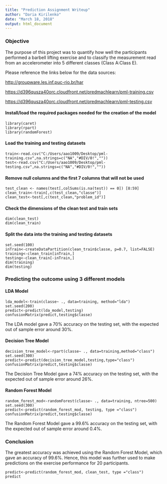 ```yaml
---
title: "Prediction Assignment Writeup"
author: "Daria Kirilenko"
date: "March 18, 2018"
output: html_document
---
```

### Objective

The purpose of this project was to quantify how well the participants performed a barbell lifting exercise and to classify the measurement read from an accelerometer into 5 different classes (Class A:Class E). 


Please reference the links below for the data sources:

http://groupware.les.inf.puc-rio.br/har

https://d396qusza40orc.cloudfront.net/predmachlearn/pml-training.csv

https://d396qusza40orc.cloudfront.net/predmachlearn/pml-testing.csv

#### Install/load the required packages needed for the creation of the model
```{r, echo=TRUE}
library(caret)
library(rpart)
library(randomForest)
```

#### Load the training and testing datasets
```{r, message=FALSE}
train<-read.csv("C:/Users/aao1009/Desktop/pml-training.csv",na.strings=c("NA","#DIV/0!",""))
test<-read.csv("C:/Users/aao1009/Desktop/pml-testing.csv",na.strings=c("NA","#DIV/0!",""))
```

#### Remove null columns and the first 7 columns that will not be used
```{r, echo=TRUE}
test_clean <- names(test[,colSums(is.na(test)) == 0]) [8:59]
clean_train<-train[,c(test_clean,"classe")]
clean_test<-test[,c(test_clean,"problem_id")]
```

#### Check the dimensions of the clean test and train sets
```{r, echo=TRUE}
dim(clean_test)
dim(clean_train)
```

#### Split the data into the training and testing datasets
```{r, echo=TRUE}
set.seed(100)
inTrain<-createDataPartition(clean_train$classe, p=0.7, list=FALSE)
training<-clean_train[inTrain,]
testing<-clean_train[-inTrain,]
dim(training)
dim(testing)
```

### Predicting the outcome using 3 different models

#### LDA Model
```{r, echo=TRUE}
lda_model<-train(classe~ ., data=training, method="lda")
set.seed(200)
predict<-predict(lda_model,testing)
confusionMatrix(predict,testing$classe)
```

The LDA model gave a 70% accuracy on the testing set, with the expected out of sample error around 30%.

#### Decision Tree Model
```{r, echo=TRUE}
decision_tree_model<-rpart(classe~ ., data=training,method="class")
set.seed(300)
predict<-predict(decision_tree_model,testing,type="class")
confusionMatrix(predict,testing$classe)
```
The Decision Tree Model gave a 74% accuracy on the testing set, with the expected out of sample error around 26%.

#### Random Forest Model
```{r, echo=TRUE}
random_forest_mod<-randomForest(classe~ ., data=training, ntree=500)
set.seed(300)
predict<-predict(random_forest_mod, testing, type ="class")
confusionMatrix(predict,testing$classe)
```
The Random Forest Model gave a 99.6% accuracy on the testing set, with the expected out of sample error around 0.4%.

### Conclusion

The greatest accuracy was achieved using the Random Forest Model, which gave an accuracy of 99.6%. Hence, this model was further used to make predictions on the exercise performance for 20 participants.

```{r, echo=TRUE}
predict<-predict(random_forest_mod, clean_test, type ="class")
predict
```
